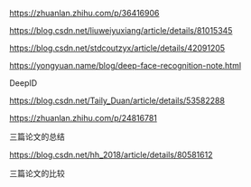 https://zhuanlan.zhihu.com/p/36416906


https://blog.csdn.net/liuweiyuxiang/article/details/81015345

https://blog.csdn.net/stdcoutzyx/article/details/42091205

https://yongyuan.name/blog/deep-face-recognition-note.html

DeepID

https://blog.csdn.net/Taily_Duan/article/details/53582288

https://zhuanlan.zhihu.com/p/24816781

三篇论文的总结


https://blog.csdn.net/hh_2018/article/details/80581612

三篇论文的比较


